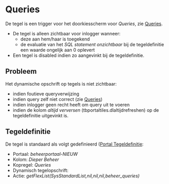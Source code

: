 # Queries

De tegel is een trigger voor het doorkiesscherm voor *Queries*, zie [Queries](/docs/instellen_inrichten/queries.md).

  * De tegel is alleen zichtbaar voor inlogger wanneer: 
    * deze aan hem/haar is toegekend 
    * de evaluatie van het *SQL statement onzichtbaar* bij de tegeldefinitie een waarde ongelijk aan 0 oplevert
  * Een tegel is disabled indien zo aangevinkt bij de tegeldefinitie.

## Probleem

Het dynamische opschrift op tegels is niet zichtbaar:

  * indien foutieve queryverwijzing 
  * indien query zelf niet correct (zie [Queries](/docs/instellen_inrichten/queries.md))
  * indien inlogger geen recht heeft om query uit te voeren 
  * indien de kolom *altijd verversen* (tbportaltiles.dlaltijdrefreshen) op de tegeldefinitie uitgevinkt is.

## Tegeldefinitie

De tegel is standaard als volgt gedefinieerd ([Portal Tegeldefinitie](/docs/instellen_inrichten/portaldefinitie/portal_tegel.md):

  * Portaal: *beheerportaal-NIEUW*
  * Kolom: *Dieper Beheer*
  * Kopregel: *Queries*
  * Dynamisch tegelopschrift:
  * Actie: *getFlexList(SysStandardList,nil,nil,nil,beheer_queries)*


